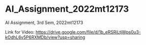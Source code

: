 # AI_Assignment_2022mt12173
AI Assignment, 3rd Sem, 2022mt12173

Link for Video: https://drive.google.com/file/d/1b_eRSRiLtjWps0u3-kOdhL6v5P6RXMDb/view?usp=sharing

